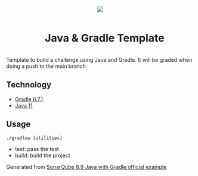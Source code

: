 <div align="center">
  <img align="center"  width="auto" height="auto" src="https://nuwe.io/images/Group-3-3.png" />
  <br/>

  <div id="user-content-toc">
    <ul>
      <summary><h1 style="display: inline-block;">Java & Gradle Template</h1></summary>
    </ul>
  </div>
</div>

Template to build a challenge using Java and Gradle. It will be graded when doing a push to the main branch.

## Technology
- [Gradle 6.7.1](https://docs.gradle.org/6.7.1/release-notes.html)
- [Java 11](https://www.oracle.com/es/java/technologies/javase/jdk11-archive-downloads.html)

## Usage
`./gradlew [utilities]`
- test: pass the test
- build: build the project

Generated from [SonarQube 8.9 Java with Gradle official example](https://github.com/SonarSource/sonar-scanning-examples/tree/dabb9263b82cdbc6f0904a3e570e1bd380a24e1c/sonarqube-scanner-gradle/gradle-basic)



<!--Generated from [SonarQube Java with Gradle official example](https://github.com/SonarSource/sonar-scanning-examples/tree/master/sonarqube-scanner-gradle/gradle-basic)-->
